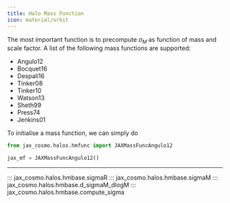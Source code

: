 ```yaml
---
title: Halo Mass Function
icon: material/orbit
---
```

The most important function is to precompute $\sigma_{M}$ as function of mass and scale factor. A list of the following mass functions are supported:

- Angulo12
- Bocquet16
- Despali16
- Tinker08
- Tinker10
- Watson13
- Sheth99
- Press74
- Jenkins01

To initialise a mass function, we can simply do

```python
from jax_cosmo.halos.hmfunc import JAXMassFuncAngulo12

jax_mf = JAXMassFuncAngulo12()
```

---

::: jax_cosmo.halos.hmbase.sigmaR
::: jax_cosmo.halos.hmbase.sigmaM
::: jax_cosmo.halos.hmbase.d_sigmaM_dlogM
::: jax_cosmo.halos.hmbase.compute_sigma

<!-- ::: jax_cosmo.halos.hmfunc.JAXMassFuncAngulo12
::: jax_cosmo.halos.hmfunc.JAXMassFuncBocquet16
::: jax_cosmo.halos.hmfunc.JAXMassFuncDespali16
::: jax_cosmo.halos.hmfunc.JAXMassFuncTinker08
::: jax_cosmo.halos.hmfunc.JAXMassFuncTinker10
::: jax_cosmo.halos.hmfunc.JAXMassFuncWatson13
::: jax_cosmo.halos.hmfunc.JAXMassFuncSheth99
::: jax_cosmo.halos.hmfunc.JAXMassFuncPress74
::: jax_cosmo.halos.hmfunc.JAXMassFuncJenkins01 -->